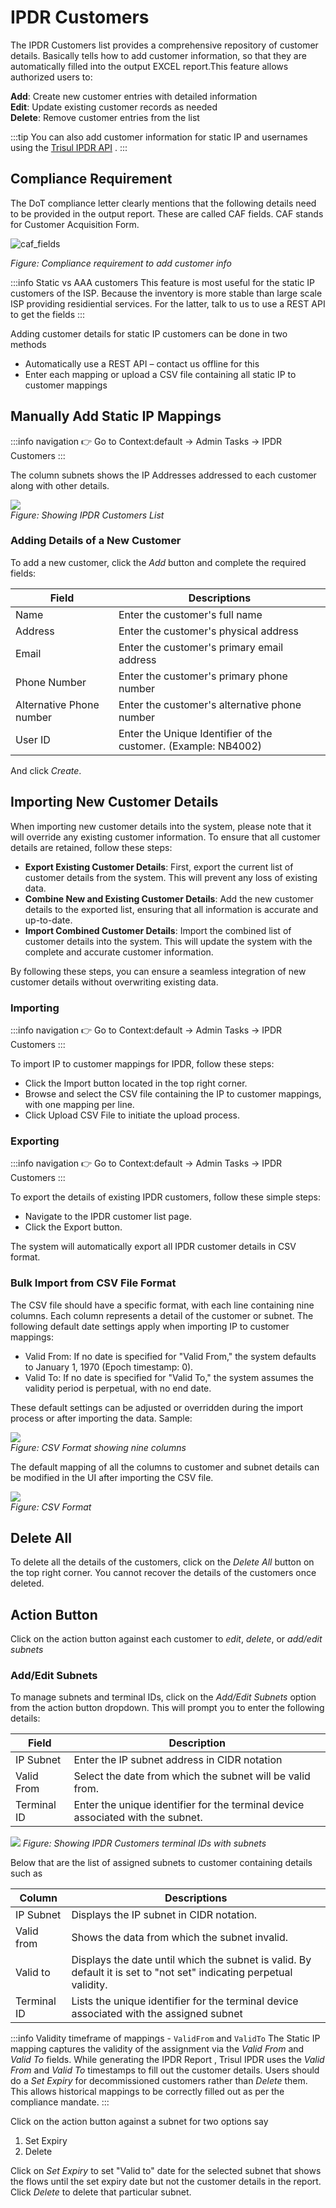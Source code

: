 # IPDR Customers

The IPDR Customers list provides a comprehensive repository of customer details. Basically tells how to add customer information, so that they are automatically filled into the output EXCEL report.This feature allows authorized users to:

   **Add**: Create new customer entries with detailed information  
   **Edit**: Update existing customer records as needed  
   **Delete**: Remove customer entries from the list  

   :::tip
You can also add customer information for static IP and usernames using the [Trisul IPDR API](api) . 
:::

## Compliance Requirement

The DoT compliance letter clearly mentions that the following details need to be provided in the output report.  These are called CAF fields. CAF stands for Customer Acquisition Form. 

![caf_fields](images/letter-caf.png)

*Figure: Compliance requirement to add customer info* 

:::info  Static vs AAA customers
This feature is most useful for the static IP customers of the ISP. Because the inventory is more stable than large scale ISP providing residiential services. For the latter, talk to us to use a REST API to get the fields
:::

Adding customer details for static IP customers can be done in two methods

- Automatically use a REST API – contact us offline for this
- Enter each mapping or upload a CSV file containing all static IP to customer mappings

## Manually Add Static IP Mappings 

:::info navigation 
:point_right: Go to Context:default &rarr; Admin Tasks &rarr; IPDR Customers
:::

The column subnets shows the IP Addresses addressed to each customer along with other details.

![](images/ipdrimportexport.png)  
*Figure: Showing IPDR Customers List*

### Adding Details of a New Customer

To add a new customer, click the *Add* button and complete the required fields:

| Field | Descriptions |
|-------|--------------|
| Name | Enter the customer's full name |
| Address | Enter the customer's physical address |
| Email | Enter the customer's primary email address |
| Phone Number | Enter the customer's primary phone number |
| Alternative Phone number | Enter the customer's alternative phone number |
| User ID | Enter the Unique Identifier of the customer. (Example: NB4002) |

And click *Create*.


## Importing New Customer Details

When importing new customer details into the system, please note that it will override any existing customer information. To ensure that all customer details are retained, follow these steps:

- **Export Existing Customer Details**: First, export the current list of customer details from the system. This will prevent any loss of existing data.
- **Combine New and Existing Customer Details**: Add the new customer details to the exported list, ensuring that all information is accurate and up-to-date.
- **Import Combined Customer Details**: Import the combined list of customer details into the system. This will update the system with the complete and accurate customer information.

By following these steps, you can ensure a seamless integration of new customer details without overwriting existing data.

### Importing

:::info navigation 
:point_right: Go to Context:default &rarr; Admin Tasks &rarr; IPDR Customers
:::

To import IP to customer mappings for IPDR, follow these steps:

- Click the Import button located in the top right corner.
- Browse and select the CSV file containing the IP to customer mappings, with one mapping per line.
- Click Upload CSV File to initiate the upload process. 

### Exporting

:::info navigation 
:point_right: Go to Context:default &rarr; Admin Tasks &rarr; IPDR Customers
:::

To export the details of existing IPDR customers, follow these simple steps:

- Navigate to the IPDR customer list page.
- Click the Export button.

The system will automatically export all IPDR customer details in CSV format.

### Bulk Import from CSV File Format

The CSV file should have a specific format, with each line containing nine columns. Each column represents a detail of the customer or subnet. The following default date settings apply when importing IP to customer mappings:

- Valid From: If no date is specified for "Valid From," the system defaults to January 1, 1970 (Epoch timestamp: 0).
- Valid To: If no date is specified for "Valid To," the system assumes the validity period is perpetual, with no end date.

These default settings can be adjusted or overridden during the import process or after importing the data.
Sample:

![](images/csv_format.png)  
*Figure: CSV Format showing nine columns*

The default mapping of all the columns to customer and subnet details can be modified in the UI after importing the CSV file.

![](images/csvformat.png)  
*Figure: CSV Format*


## Delete All

To delete all the details of the customers, click on the *Delete All* button on the top right corner. You cannot recover the details of the customers once deleted. 

## Action Button

Click on the action button against each customer to *edit*, *delete*, or *add/edit subnets*

### Add/Edit Subnets

To manage subnets and terminal IDs, click on the *Add/Edit Subnets* option from the action button dropdown. This will prompt you to enter the following details:

| Field | Description |
|-------|-------------|
| IP Subnet | Enter the IP subnet address in CIDR notation 
| Valid From | Select the date from which the subnet will be valid from. |
| Terminal ID | Enter the unique identifier for the terminal device associated with the subnet. |

![](images/ipsubnet_terminalid.png)
*Figure: Showing IPDR Customers terminal IDs with subnets*

Below that are the list of assigned subnets to customer containing details such as 

| Column| Descriptions |
|--------|--------------|
| IP Subnet | Displays the IP subnet in CIDR notation. |
| Valid from | Shows the data from which the subnet invalid. |
| Valid to | Displays the date until which the subnet is valid. By default it is set to "not set" indicating perpetual validity. |
| Terminal ID | Lists the unique identifier for the terminal device associated with the assigned subnet |


:::info Validity timeframe of mappings - `ValidFrom` and `ValidTo` 
The Static IP mapping captures the validity of the assignment via the *Valid From* and *Valid To* fields. While generating the IPDR Report , Trisul IPDR uses the *Valid From* and *Valid To* timestamps to fill out the customer details. Users should do a *Set Expiry* for decommissioned customers rather than *Delete* them. This allows historical mappings to be correctly filled out as per the compliance mandate. 
:::

Click on the action button against a subnet for two options say
1) Set Expiry
2) Delete

Click on *Set Expiry* to set "Valid to" date for the selected subnet that shows the flows until the set expiry date but not the customer details in the report. Click *Delete* to delete that particular subnet.